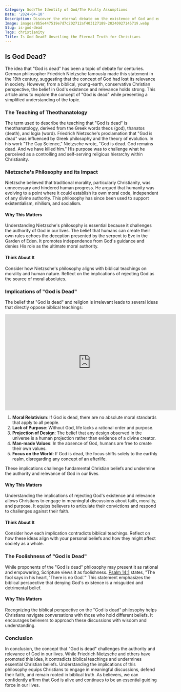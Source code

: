 ```yaml
---
Category: God/The Identity of God/The Faulty Assumptions
Date: '2024-04-10'
Description: Discover the eternal debate on the existence of God and explore various perspectives on the question, "Is God dead?" in this thought-provoking article.
Image: images/8b5e447519e7d7c202712af403127189-20240927145719.webp
Slug: is-god-dead
Tags: christianity
Title: Is God Dead? Unveiling the Eternal Truth for Christians
---
```


## Is God Dead?

The idea that "God is dead" has been a topic of debate for centuries. German philosopher Friedrich Nietzsche famously made this statement in the 19th century, suggesting that the concept of God had lost its relevance in society. However, from a biblical, young-earth, conservative Christian perspective, the belief in God's existence and relevance holds strong. This article aims to explore the concept of "God is dead" while presenting a simplified understanding of the topic.

### The Teaching of Theothanatology

The term used to describe the teaching that "God is dead" is theothanatology, derived from the Greek words theos (god), thanatos (death), and logia (word). Friedrich Nietzsche's proclamation that "God is dead" was influenced by Greek philosophy and the theory of evolution. In his work "The Gay Science," Nietzsche wrote, "God is dead. God remains dead. And we have killed him." His purpose was to challenge what he perceived as a controlling and self-serving religious hierarchy within Christianity.

### Nietzsche's Philosophy and its Impact

Nietzsche believed that traditional morality, particularly Christianity, was unnecessary and hindered human progress. He argued that humanity was evolving to a point where it could establish its own moral code, independent of any divine authority. This philosophy has since been used to support existentialism, nihilism, and socialism.

#### Why This Matters

Understanding Nietzsche's philosophy is essential because it challenges the authority of God in our lives. The belief that humans can create their own rules echoes the deception presented by the serpent to Eve in the Garden of Eden. It promotes independence from God's guidance and denies His role as the ultimate moral authority.

#### Think About It

Consider how Nietzsche's philosophy aligns with biblical teachings on morality and human nature. Reflect on the implications of rejecting God as the source of moral absolutes.

### Implications of "God is Dead"

The belief that "God is dead" and religion is irrelevant leads to several ideas that directly oppose biblical teachings:


<iframe width="560" height="315" src="https://www.youtube.com/embed/S_OTz-lpDjw" frameborder="0" allow="autoplay; encrypted-media" allowfullscreen></iframe>


1. **Moral Relativism**: If God is dead, there are no absolute moral standards that apply to all people.
2. **Lack of Purpose**: Without God, life lacks a rational order and purpose.
3. **Projection of Design**: The belief that any design observed in the universe is a human projection rather than evidence of a divine creator.
4. **Man-made Values**: In the absence of God, humans are free to create their own values.
5. **Focus on the World**: If God is dead, the focus shifts solely to the earthly realm, disregarding any concept of an afterlife.

These implications challenge fundamental Christian beliefs and undermine the authority and relevance of God in our lives.

#### Why This Matters

Understanding the implications of rejecting God's existence and relevance allows Christians to engage in meaningful discussions about faith, morality, and purpose. It equips believers to articulate their convictions and respond to challenges against their faith.

#### Think About It

Consider how each implication contradicts biblical teachings. Reflect on how these ideas align with your personal beliefs and how they might affect society as a whole.

### The Foolishness of "God is Dead"

While proponents of the "God is dead" philosophy may present it as rational and empowering, Scripture views it as foolishness. [Psalm 14:1](https://www.bibleref.com/Psalm/14/Psalm-14-1.html) states, "The fool says in his heart, 'There is no God.'" This statement emphasizes the biblical perspective that denying God's existence is a misguided and detrimental belief.

#### Why This Matters

Recognizing the biblical perspective on the "God is dead" philosophy helps Christians navigate conversations with those who hold different beliefs. It encourages believers to approach these discussions with wisdom and understanding.

### Conclusion

In conclusion, the concept that "God is dead" challenges the authority and relevance of God in our lives. While Friedrich Nietzsche and others have promoted this idea, it contradicts biblical teachings and undermines essential Christian beliefs. Understanding the implications of this philosophy equips Christians to engage in meaningful discussions, defend their faith, and remain rooted in biblical truth. As believers, we can confidently affirm that God is alive and continues to be an essential guiding force in our lives.